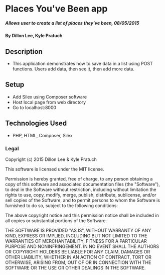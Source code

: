 # Places You've Been app

##### Allows user to create a list of places they've been, 08/05/2015

#### By Dillon Lee, Kyle Pratuch

## Description

- This application demonstrates how to save data in a list using POST functions.  Users add data, then see it, then add more data.

## Setup

- Add Silex using Composer software
- Host local page from web directory
- Go to localhost:8000

## Technologies Used

- PHP, HTML, Composer, Silex

### Legal

Copyright (c) 2015 Dillon Lee & Kyle Pratuch

This software is licensed under the MIT license.

Permission is hereby granted, free of charge, to any person obtaining a copy
of this software and associated documentation files (the "Software"), to deal
in the Software without restriction, including without limitation the rights
to use, copy, modify, merge, publish, distribute, sublicense, and/or sell
copies of the Software, and to permit persons to whom the Software is
furnished to do so, subject to the following conditions:

The above copyright notice and this permission notice shall be included in
all copies or substantial portions of the Software.

THE SOFTWARE IS PROVIDED "AS IS", WITHOUT WARRANTY OF ANY KIND, EXPRESS OR
IMPLIED, INCLUDING BUT NOT LIMITED TO THE WARRANTIES OF MERCHANTABILITY,
FITNESS FOR A PARTICULAR PURPOSE AND NONINFRINGEMENT. IN NO EVENT SHALL THE
AUTHORS OR COPYRIGHT HOLDERS BE LIABLE FOR ANY CLAIM, DAMAGES OR OTHER
LIABILITY, WHETHER IN AN ACTION OF CONTRACT, TORT OR OTHERWISE, ARISING FROM,
OUT OF OR IN CONNECTION WITH THE SOFTWARE OR THE USE OR OTHER DEALINGS IN
THE SOFTWARE.
